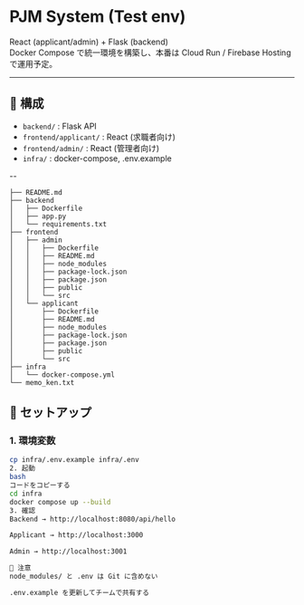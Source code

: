 # PJM System (Test env)

React (applicant/admin) + Flask (backend)  
Docker Compose で統一環境を構築し、本番は Cloud Run / Firebase Hosting で運用予定。

---

## 📂 構成
- `backend/` : Flask API
- `frontend/applicant/` : React (求職者向け)
- `frontend/admin/` : React (管理者向け)
- `infra/` : docker-compose, .env.example

--
```
├── README.md
├── backend
│   ├── Dockerfile
│   ├── app.py
│   └── requirements.txt
├── frontend
│   ├── admin
│   │   ├── Dockerfile
│   │   ├── README.md
│   │   ├── node_modules
│   │   ├── package-lock.json
│   │   ├── package.json
│   │   ├── public
│   │   └── src
│   └── applicant
│       ├── Dockerfile
│       ├── README.md
│       ├── node_modules
│       ├── package-lock.json
│       ├── package.json
│       ├── public
│       └── src
├── infra
│   └── docker-compose.yml
└── memo_ken.txt

```

## 🚀 セットアップ

### 1. 環境変数
```bash
cp infra/.env.example infra/.env
2. 起動
bash
コードをコピーする
cd infra
docker compose up --build
3. 確認
Backend → http://localhost:8080/api/hello

Applicant → http://localhost:3000

Admin → http://localhost:3001

🛑 注意
node_modules/ と .env は Git に含めない

.env.example を更新してチームで共有する
